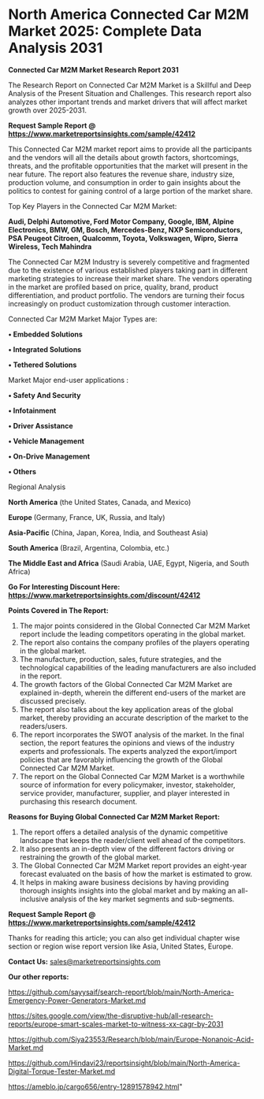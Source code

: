 # North America Connected Car M2M Market 2025: Complete Data Analysis 2031

<strong>Connected Car M2M Market Research Report 2031</strong>

The Research Report on Connected Car M2M Market is a Skillful and Deep Analysis of the Present Situation and Challenges. This research report also analyzes other important trends and market drivers that will affect market growth over 2025-2031.

<strong>Request Sample Report @ <a href=https://www.marketreportsinsights.com/sample/42412>https://www.marketreportsinsights.com/sample/42412</a></strong>

This Connected Car M2M market report aims to provide all the participants and the vendors will all the details about growth factors, shortcomings, threats, and the profitable opportunities that the market will present in the near future. The report also features the revenue share, industry size, production volume, and consumption in order to gain insights about the politics to contest for gaining control of a large portion of the market share.

Top Key Players in the Connected Car M2M Market:

<strong>Audi, Delphi Automotive, Ford Motor Company, Google, IBM, Alpine Electronics, BMW, GM, Bosch, Mercedes-Benz, NXP Semiconductors, PSA Peugeot Citroen, Qualcomm, Toyota, Volkswagen, Wipro, Sierra Wireless, Tech Mahindra</strong>

The Connected Car M2M Industry is severely competitive and fragmented due to the existence of various established players taking part in different marketing strategies to increase their market share. The vendors operating in the market are profiled based on price, quality, brand, product differentiation, and product portfolio. The vendors are turning their focus increasingly on product customization through customer interaction.

Connected Car M2M Market Major Types are:

<strong>•  Embedded Solutions

•  Integrated Solutions

•  Tethered Solutions</strong>

Market Major end-user applications :

<strong>•  Safety And Security

•  Infotainment

•  Driver Assistance

•  Vehicle Management

•  On-Drive Management

•  Others</strong>

Regional Analysis

</u><strong><b>North America</b></strong> (the United States, Canada, and Mexico)

<strong><b>Europe </b></strong>(Germany, France, UK, Russia, and Italy)

<strong><b>Asia-Pacific</b></strong> (China, Japan, Korea, India, and Southeast Asia)

<strong><b>South America</b></strong> (Brazil, Argentina, Colombia, etc.)

<strong><b>The Middle East and Africa</b></strong> (Saudi Arabia, UAE, Egypt, Nigeria, and South Africa)

<strong>Go For Interesting Discount Here: <a href=https://www.marketreportsinsights.com/discount/42412>https://www.marketreportsinsights.com/discount/42412</a></strong>

<strong>Points Covered in The Report:</strong>
<ol>
  <li>The major points considered in the Global Connected Car M2M Market report include the leading competitors operating in the global market.</li>
  <li>The report also contains the company profiles of the players operating in the global market.</li>
  <li>The manufacture, production, sales, future strategies, and the technological capabilities of the leading manufacturers are also included in the report.</li>
  <li>The growth factors of the Global Connected Car M2M Market are explained in-depth, wherein the different end-users of the market are discussed precisely.</li>
  <li>The report also talks about the key application areas of the global market, thereby providing an accurate description of the market to the readers/users.</li>
  <li>The report incorporates the SWOT analysis of the market. In the final section, the report features the opinions and views of the industry experts and professionals. The experts analyzed the export/import policies that are favorably influencing the growth of the Global Connected Car M2M Market.</li>
  <li>The report on the Global Connected Car M2M Market is a worthwhile source of information for every policymaker, investor, stakeholder, service provider, manufacturer, supplier, and player interested in purchasing this research document.</li>
</ol>
<strong>Reasons for Buying Global Connected Car M2M Market Report:</strong>

<ol>
  <li>The report offers a detailed analysis of the dynamic competitive landscape that keeps the reader/client well ahead of the competitors.</li>
  <li>It also presents an in-depth view of the different factors driving or restraining the growth of the global market.</li>
  <li>The Global Connected Car M2M Market report provides an eight-year forecast evaluated on the basis of how the market is estimated to grow.</li>
  <li>It helps in making aware business decisions by having providing thorough insights insights into the global market and by making an all-inclusive analysis of the key market segments and sub-segments.</li>
</ol>
<strong>Request Sample Report @ <a href=https://www.marketreportsinsights.com/sample/42412>https://www.marketreportsinsights.com/sample/42412</a></strong>


Thanks for reading this article; you can also get individual chapter wise section or region wise report version like Asia, United States, Europe.

<strong>Contact Us:</strong>
sales@marketreportsinsights.com

<strong>Our other reports:</strong>

<a href=https://github.com/sayysaif/search-report/blob/main/North-America-Emergency-Power-Generators-Market.md>https://github.com/sayysaif/search-report/blob/main/North-America-Emergency-Power-Generators-Market.md</a>

<a href=https://sites.google.com/view/the-disruptive-hub/all-research-reports/europe-smart-scales-market-to-witness-xx-cagr-by-2031>https://sites.google.com/view/the-disruptive-hub/all-research-reports/europe-smart-scales-market-to-witness-xx-cagr-by-2031</a>

<a href=https://github.com/Siya23553/Research/blob/main/Europe-Nonanoic-Acid-Market.md>https://github.com/Siya23553/Research/blob/main/Europe-Nonanoic-Acid-Market.md</a>

<a href=https://github.com/Hindavi23/reportsinsight/blob/main/North-America-Digital-Torque-Tester-Market.md>https://github.com/Hindavi23/reportsinsight/blob/main/North-America-Digital-Torque-Tester-Market.md</a>

<a href=https://ameblo.jp/cargo656/entry-12891578942.html>https://ameblo.jp/cargo656/entry-12891578942.html</a>"
